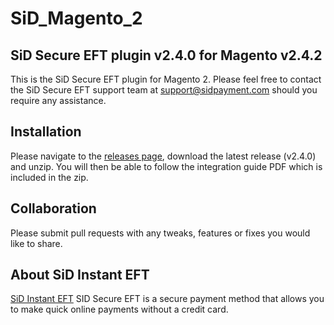 # SiD_Magento_2
## SiD Secure EFT plugin v2.4.0 for Magento v2.4.2

This is the SiD Secure EFT plugin for Magento 2. Please feel free to contact the SiD Secure EFT support team at support@sidpayment.com should you require any assistance.

## Installation

Please navigate to the [releases page](https://github.com/SiD-Instant-EFT/SiD_Magento_2/releases), download the latest release (v2.4.0) and unzip. You will then be able to follow the integration guide PDF which is included in the zip.

## Collaboration

Please submit pull requests with any tweaks, features or fixes you would like to share.

## About SiD Instant EFT

[SiD Instant EFT](https://sidpayment.com/) SID Secure EFT is a secure payment method that allows you to make quick online payments without a credit card.
